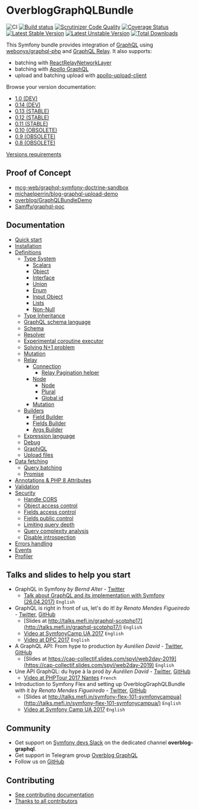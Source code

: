 OverblogGraphQLBundle
======================

![CI](https://github.com/overblog/GraphQLBundle/workflows/CI/badge.svg?branch=master)
[![Build status](https://ci.appveyor.com/api/projects/status/7ksxlcgwt40q74hv/branch/master?svg=true)](https://ci.appveyor.com/project/overblog/graphqlbundle/branch/master)
[![Scrutinizer Code Quality](https://scrutinizer-ci.com/g/overblog/GraphQLBundle/badges/quality-score.png?b=master)](https://scrutinizer-ci.com/g/overblog/GraphQLBundle/?branch=master)
[![Coverage Status](https://coveralls.io/repos/github/overblog/GraphQLBundle/badge.svg?branch=master)](https://coveralls.io/github/overblog/GraphQLBundle?branch=master)
[![Latest Stable Version](https://poser.pugx.org/overblog/graphql-bundle/version)](https://packagist.org/packages/overblog/graphql-bundle)
[![Latest Unstable Version](https://poser.pugx.org/overblog/graphql-bundle/v/unstable)](https://packagist.org/packages/overblog/graphql-bundle)
[![Total Downloads](https://poser.pugx.org/overblog/graphql-bundle/downloads)](https://packagist.org/packages/overblog/graphql-bundle)

This Symfony bundle provides integration of [GraphQL](https://facebook.github.io/graphql/) using [webonyx/graphql-php](https://github.com/webonyx/graphql-php)
and [GraphQL Relay](https://facebook.github.io/relay/docs/en/graphql-server-specification.html).
It also supports:
* batching with [ReactRelayNetworkLayer](https://github.com/nodkz/react-relay-network-layer)
* batching with [Apollo GraphQL](https://www.apollographql.com/docs/react/api/link/apollo-link-batch-http/)
* upload and batching upload with [apollo-upload-client](https://github.com/jaydenseric/apollo-upload-client)

Browse your version documentation:

* [1.0 (DEV)](https://github.com/overblog/GraphQLBundle/blob/master/README.md)
* [0.14 (DEV)](https://github.com/overblog/GraphQLBundle/blob/0.14/README.md)
* [0.13 (STABLE)](https://github.com/overblog/GraphQLBundle/blob/0.13/README.md)
* [0.12 (STABLE)](https://github.com/overblog/GraphQLBundle/blob/0.12/README.md)
* [0.11 (STABLE)](https://github.com/overblog/GraphQLBundle/blob/0.11/README.md)
* [0.10 (OBSOLETE)](https://github.com/overblog/GraphQLBundle/blob/0.10/README.md)
* [0.9  (OBSOLETE)](https://github.com/overblog/GraphQLBundle/blob/0.9/README.md)
* [0.8  (OBSOLETE)](https://github.com/overblog/GraphQLBundle/blob/0.8/README.md)

[Versions requirements](docs/index.md#versions-requirements)

Proof of Concept
-----------------

* [mcg-web/graphql-symfony-doctrine-sandbox](https://github.com/mcg-web/graphql-symfony-doctrine-sandbox)
* [michaelperrin/blog-graphql-upload-demo](https://github.com/michaelperrin/blog-graphql-upload-demo)
* [overblog/GraphQLBundleDemo](https://github.com/overblog/GraphQLBundleDemo)
* [Samffy/graphql-poc](https://github.com/Samffy/graphql-poc)

Documentation
-------------

- [Quick start](docs/definitions/quick-start.md)
- [Installation](docs/index.md)
- [Definitions](docs/definitions/index.md)
  - [Type System](docs/definitions/type-system/index.md)
    - [Scalars](docs/definitions/type-system/scalars.md)
    - [Object](docs/definitions/type-system/object.md)
    - [Interface](docs/definitions/type-system/interface.md)
    - [Union](docs/definitions/type-system/union.md)
    - [Enum](docs/definitions/type-system/enum.md)
    - [Input Object](docs/definitions/type-system/input-object.md)
    - [Lists](docs/definitions/type-system/lists.md)
    - [Non-Null](docs/definitions/type-system/non-null.md)
  - [Type Inheritance](docs/definitions/type-inheritance.md)
  - [GraphQL schema language](docs/definitions/graphql-schema-language.md)
  - [Schema](docs/definitions/schema.md)
  - [Resolver](docs/definitions/resolver.md)
  - [Experimental coroutine executor](docs/definitions/coroutine-executor.md)
  - [Solving N+1 problem](docs/definitions/solving-n-plus-1-problem.md)
  - [Mutation](docs/definitions/mutation.md)
  - [Relay](docs/definitions/relay/index.md)
    - [Connection](docs/definitions/relay/connection.md)
      - [Relay Pagination helper](docs/helpers/relay-paginator.md)
    - [Node](docs/definitions/relay/node/index.md)
      - [Node](docs/definitions/relay/node/node.md)
      - [Plural](docs/definitions/relay/node/plural.md)
      - [Global id](docs/definitions/relay/node/global-id.md)
    - [Mutation](docs/definitions/relay/mutation.md)
  - [Builders](docs/definitions/builders/index.md)
    - [Field Builder](docs/definitions/builders/field.md)
    - [Fields Builder](docs/definitions/builders/fields.md)
    - [Args Builder](docs/definitions/builders/args.md)
  - [Expression language](docs/definitions/expression-language.md)
  - [Debug](docs/definitions/debug/index.md)
  - [GraphiQL](docs/definitions/graphiql/index.md)
  - [Upload files](docs/definitions/upload-files.md)
- [Data fetching](docs/data-fetching/index.md)
  - [Query batching](docs/data-fetching/batching.md)
  - [Promise](docs/data-fetching/promise.md)
- [Annotations & PHP 8 Attributes](docs/annotations/index.md)
- [Validation](docs/validation/index.md)
- [Security](docs/security/index.md)
  - [Handle CORS](docs/security/handle-cors.md)
  - [Object access control](docs/security/object-access-control.md)
  - [Fields access control](docs/security/fields-access-control.md)
  - [Fields public control](docs/security/fields-public-control.md)
  - [Limiting query depth](docs/security/limiting-query-depth.md)
  - [Query complexity analysis](docs/security/query-complexity-analysis.md)
  - [Disable introspection](docs/security/disable_introspection.md)
- [Errors handling](docs/error-handling/index.md)
- [Events](docs/events/index.md)
- [Profiler](docs/profiler/index.md)

Talks and slides to help you start
----------------------------------

* GraphQL in Symfony *by Bernd Alter* - [Twitter](https://twitter.com/bazoo0815)
  - [Talk about GraphQL and its implementation with Symfony (26.04.2017)](https://www.slideshare.net/berndalter7/graphql-in-symfony) `English`
* GraphQL is right in front of us, let's do it! *by Renato Mendes Figueiredo* - [Twitter](https://twitter.com/renatomefi), [GitHub](https://github.com/renatomefi)
  - [Slides at http://talks.mefi.in/graphql-scotphp17](http://talks.mefi.in/graphql-scotphp17/) `English`
  - [Video at SymfonyCamp UA 2017](https://www.youtube.com/watch?v=jyoYlnCPNgk) `English`
  - [Video at DPC 2017](https://www.youtube.com/watch?v=E7MjoCOGSSY) `English`
* A GraphQL API: From hype to production *by Aurélien David* - [Twitter](https://twitter.com/spyl94), [GitHub](https://github.com/spyl94)
  - [Slides at https://cap-collectif.slides.com/spyl/web2day-2019](https://cap-collectif.slides.com/spyl/web2day-2019) `English`
* Une API GraphQL: du hype à la prod *by Aurélien David* - [Twitter](https://twitter.com/spyl94), [GitHub](https://github.com/spyl94)
  - [Video at PHPTour 2017 Nantes](https://www.youtube.com/watch?v=xbipW6fgD6c) `French`
* Introduction to Symfony Flex and setting up OverblogGraphQLBundle with it *by Renato Mendes Figueiredo* - [Twitter](https://twitter.com/renatomefi), [GitHub](https://github.com/renatomefi)
  - [Slides at http://talks.mefi.in/symfony-flex-101-symfonycampua](http://talks.mefi.in/symfony-flex-101-symfonycampua/) `English`
  - [Video at Symfony Camp UA 2017](https://www.youtube.com/watch?v=lWweoiCI9Hk) `English`

Community
---------

* Get support on [Symfony devs Slack](https://symfony.com/slack-invite)
  on the dedicated channel **overblog-graphql**.
* Get support in Telegram group [Overblog GraphQL](https://t.me/overblog_graphql)
* Follow us on [GitHub](https://github.com/overblog)

Contributing
------------

* [See contributing documentation](CONTRIBUTING.md)
* [Thanks to all contributors](https://github.com/overblog/GraphQLBundle/graphs/contributors)
